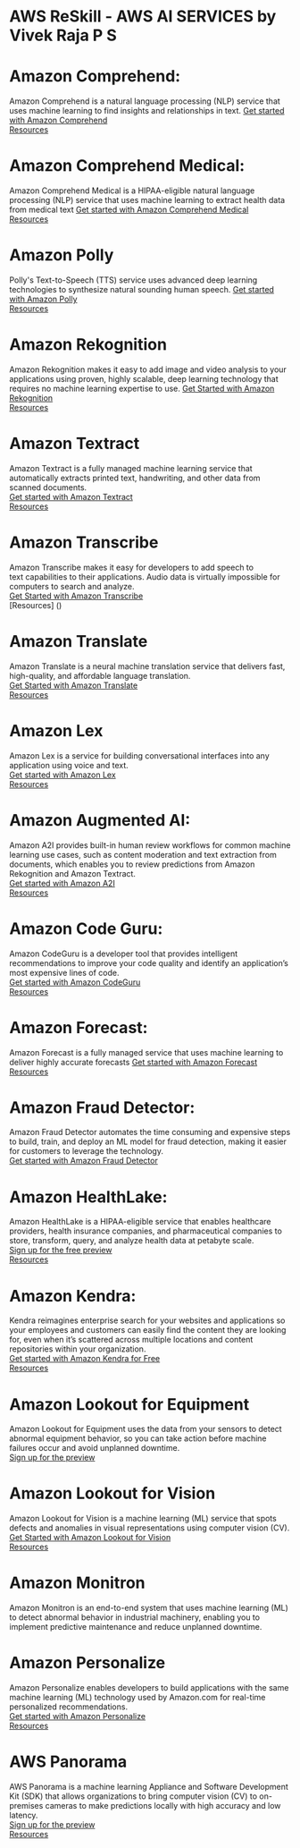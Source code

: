 # AWS ReSkill - AWS AI SERVICES by Vivek Raja P S

# Amazon Comprehend:
Amazon Comprehend is a natural language processing (NLP) service that uses machine learning to find insights and relationships in text.
[Get started with Amazon Comprehend](https://console.aws.amazon.com/comprehend/v2/home)<br />
[Resources](https://aws.amazon.com/comprehend/resources/)

# Amazon Comprehend Medical:
Amazon Comprehend Medical is a HIPAA-eligible natural language processing (NLP) service that uses machine learning to extract health data from medical text
[Get started with Amazon Comprehend Medical](https://console.aws.amazon.com/comprehend/home)<br />
[Resources](https://aws.amazon.com/comprehend/resources/)

# Amazon Polly
Polly's Text-to-Speech (TTS) service uses advanced deep learning technologies to synthesize natural sounding human speech.
[Get started with Amazon Polly](https://console.aws.amazon.com/polly/home)<br />
[Resources](https://aws.amazon.com/polly/resources/?nc=sn&loc=6)

# Amazon Rekognition
Amazon Rekognition makes it easy to add image and video analysis to your applications using proven, highly scalable, deep learning technology that requires no machine learning expertise to use.
[Get Started with Amazon Rekognition](https://console.aws.amazon.com/rekognition/home)<br />
[Resources](https://aws.amazon.com/rekognition/resources/?nc=sn&loc=6)

# Amazon Textract
Amazon Textract is a fully managed machine learning service that automatically extracts printed text, handwriting, and other data from scanned documents.<br />
[Get started with Amazon Textract](https://console.aws.amazon.com/textract/home)<br />
[Resources](https://aws.amazon.com/textract/resources/)

# Amazon Transcribe 
Amazon Transcribe makes it easy for developers to add speech to text capabilities to their applications. Audio data is virtually impossible for computers to search and analyze.<br />
[Get Started with Amazon Transcribe](https://console.aws.amazon.com/transcribe/)<br />
[Resources] ()

# Amazon Translate 
Amazon Translate is a neural machine translation service that delivers fast, high-quality, and affordable language translation.<br />
[Get Started with Amazon Translate](https://console.aws.amazon.com/translate/)<br />
[Resources](https://aws.amazon.com/translate/resources/)

# Amazon Lex
Amazon Lex is a service for building conversational interfaces into any application using voice and text.<br />
[Get started with Amazon Lex](https://console.aws.amazon.com/lex/home)<br />
[Resources](https://aws.amazon.com/lex/resources/?nc=sn&loc=5)

# Amazon Augmented AI:
Amazon A2I provides built-in human review workflows for common machine learning use cases, such as content moderation and text extraction from documents, which enables you to review predictions from Amazon Rekognition and Amazon Textract.<br />
[Get started with Amazon A2I](https://console.aws.amazon.com/a2i)<br />
[Resources](https://aws.amazon.com/augmented-ai/resources/)

# Amazon Code Guru:
Amazon CodeGuru is a developer tool that provides intelligent recommendations to improve your code quality and identify an application’s most expensive lines of code.<br />
[Get started with Amazon CodeGuru](https://signin.aws.amazon.com/signin?redirect_uri=https%3A%2F%2Fconsole.aws.amazon.com%2Fconsole%2Fhome%3Fstate%3DhashArgs%2523%26isauthcode%3Dtrue&client_id=arn%3Aaws%3Aiam%3A%3A015428540659%3Auser%2Fhomepage&forceMobileApp=0&code_challenge=4EK_R7-MGaK8-_UiXhHH73lEh-1TklSWpdzYghukon8&code_challenge_method=SHA-256)<br />
[Resources](https://aws.amazon.com/codeguru/resources/)

# Amazon Forecast:
Amazon Forecast is a fully managed service that uses machine learning to deliver highly accurate forecasts
[Get started with Amazon Forecast](https://console.aws.amazon.com/forecast/home)
[Resources](https://aws.amazon.com/forecast/resources/)

# Amazon Fraud Detector:
Amazon Fraud Detector automates the time consuming and expensive steps to build, train, and deploy an ML model for fraud detection, making it easier for customers to leverage the technology.<br />
[Get started with Amazon Fraud Detector](https://console.aws.amazon.com/frauddetector/home)<br />

# Amazon HealthLake:
Amazon HealthLake is a HIPAA-eligible service that enables healthcare providers, health insurance companies, and pharmaceutical companies to store, transform, query, and analyze health data at petabyte scale.<br />
[Sign up for the free preview](https://pages.awscloud.com/AmazonHealthLakePreview.html)<br />
[Resources](https://aws.amazon.com/healthlake/resources/)

# Amazon Kendra:
Kendra reimagines enterprise search for your websites and applications so your employees and customers can easily find the content they are looking for, even when it’s scattered across multiple locations and content repositories within your organization.<br />
[Get started with Amazon Kendra for Free](https://console.aws.amazon.com/kendra/home)<br />
[Resources](https://aws.amazon.com/kendra/resources/)

# Amazon Lookout for Equipment 
Amazon Lookout for Equipment uses the data from your sensors to detect abnormal equipment behavior, so you can take action before machine failures occur and avoid unplanned downtime.<br />
[Sign up for the preview](https://pages.awscloud.com/Amazon-Lookout-for-Equipment-Preview.html) <br />

# Amazon Lookout for Vision 
Amazon Lookout for Vision is a machine learning (ML) service that spots defects and anomalies in visual representations using computer vision (CV).<br />
[Get Started with Amazon Lookout for Vision](https://console.aws.amazon.com/lookoutvision) <br />
[Resources](https://aws.amazon.com/lookout-for-vision/resources/)

# Amazon Monitron
Amazon Monitron is an end-to-end system that uses machine learning (ML) to detect abnormal behavior in industrial machinery, enabling you to implement predictive maintenance and reduce unplanned downtime.

# Amazon Personalize
Amazon Personalize enables developers to build applications with the same machine learning (ML) technology used by Amazon.com for real-time personalized recommendations. <br />
[Get started with Amazon Personalize](https://console.aws.amazon.com/personalize/home) <br />
[Resources](https://aws.amazon.com/personalize/resources/)

# AWS Panorama 
AWS Panorama is a machine learning Appliance and Software Development Kit (SDK) that allows organizations to bring computer vision (CV) to on-premises cameras to make predictions locally with high accuracy and low latency. <br />
[Sign up for the preview](https://pages.awscloud.com/AWSPanoramaPreview.html) <br />
[Resources](https://aws.amazon.com/panorama/resources/)
